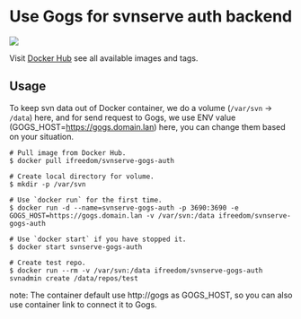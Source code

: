 # Use Gogs for svnserve auth backend

![](https://images.microbadger.com/badges/image/ifreedom/svnserve-gogs-auth.svg)

Visit [Docker Hub](https://hub.docker.com/r/ifreedom/svnserve-gogs-auth/) see all available images and tags.

## Usage

To keep svn data out of Docker container, we do a volume (`/var/svn` -> `/data`) here, and for send request to Gogs, we use ENV value (GOGS_HOST=https://gogs.domain.lan) here, you can change them based on your situation.

```
# Pull image from Docker Hub.
$ docker pull ifreedom/svnserve-gogs-auth

# Create local directory for volume.
$ mkdir -p /var/svn

# Use `docker run` for the first time.
$ docker run -d --name=svnserve-gogs-auth -p 3690:3690 -e GOGS_HOST=https://gogs.domain.lan -v /var/svn:/data ifreedom/svnserve-gogs-auth

# Use `docker start` if you have stopped it.
$ docker start svnserve-gogs-auth

# Create test repo.
$ docker run --rm -v /var/svn:/data ifreedom/svnserve-gogs-auth svnadmin create /data/repos/test
```

note: The container default use http://gogs as GOGS_HOST, so you can also use container link to connect it to Gogs.
